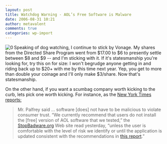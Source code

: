```yaml
---
layout: post
title: Watchdog Warning - AOL’s Free Software is Malware
date: 2006-08-31 10:21
author: metavalent
comments: true
categories: wp-import
---
```

<!--Lead Photo --><a href="http://stopbadware.org/reports/reportdisplay?reportname=aol082706"><img src="http://metavalent.info/images/stop.badware.logo.jpg" align="left" border="0" alt="0" /></a><!-- Commentary -->Speaking of dog watching, I continue to stick by Vonage.  My shares from the Directed Share Program went from $17.00 to $6 to presently settle between $8 and $9 -- and I'm sticking with it.  If it's statesmanship you're looking for, try this on for size: I won't begrudge anyone getting in and riding back up to $20+ with me by this time next year.  Yep, you get to more than double your coinage and I'll only make $3/share.  Now that's statesmanship.

On the other hand, if you want a scumbag company worth kicking to the curb, lets pick one worth kicking.  For instance, as the <a href="http://www.nytimes.com/2006/08/29/technology/29aol.html">New York Times reports:</a><blockquote>Mr. Palfrey said ... software [does] not have to be malicious to violate consumer trust. “We currently recommend that users do not install the [free] version of AOL software that we tested,” the <a href="http://stopbadware.org/reports/reportdisplay?reportname=aol082706">StopBadware.org</a> Web site read yesterday, “unless the user is comfortable with the level of risk we identify or until the application is updated consistent with the recommendations in <a href="http://stopbadware.org/reports/reportdisplay?reportname=aol082706">this report</a>.”</blockquote>
